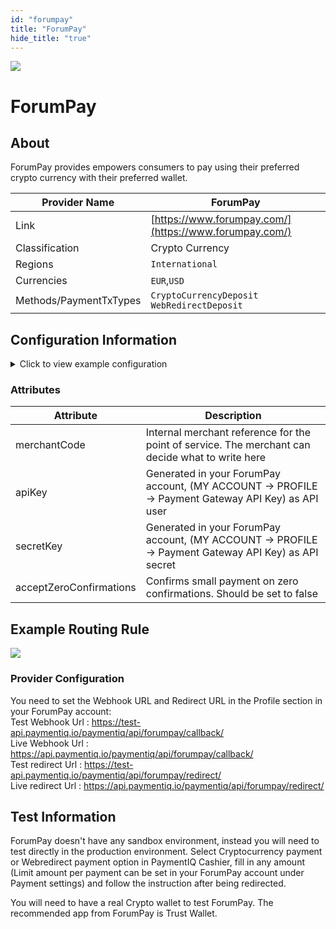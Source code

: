 ```yaml
--- 
id: "forumpay" 
title: "ForumPay"
hide_title: "true"
---
```

 
![](/img/providers/logos/forumpay.png)

# ForumPay

## About
ForumPay provides empowers consumers to pay using their preferred crypto currency with their preferred wallet.

| Provider Name          | ForumPay                                               |
|------------------------|--------------------------------------------------------|
| Link                   | [https://www.forumpay.com/](https://www.forumpay.com/) |
| Classification         | Crypto Currency                                        |
| Regions                | `International`                                        |
| Currencies             | `EUR`,`USD`                                            |
| Methods/PaymentTxTypes | `CryptoCurrencyDeposit` <br/> `WebRedirectDeposit`     |

## Configuration Information

<details>
<summary>Click to view example configuration</summary>
<br/>

```xml
<com.devcode.paymentiq.integration.forumpay.ForumPayConfig>
  <enabled>true</enabled>
  <accounts>
    <entry>
     <string>default</string>
     <account>
        <merchantCode>???</merchantCode> <!-- Key -->
        <apiKey>???</apiKey> <!-- apiKey -->
        <secretKey>???</secretKey>  <!-- apiSecret -->
        <supportedCurrencies>EUR|USD</supportedCurrencies>
        <cryptoCurrency>LTC</cryptoCurrency>
     </account>
    </entry>
  </accounts>
  <testMode>true</testMode>
  <acceptZeroConfirmations>false</acceptZeroConfirmations>
</com.devcode.paymentiq.integration.forumpay.ForumPayConfig>
```
</details>

### Attributes

| Attribute               | Description                                                                                          |
|-------------------------|------------------------------------------------------------------------------------------------------|
| merchantCode            | Internal merchant reference for the point of service. The merchant can decide what to write here     |
| apiKey                  | Generated in your ForumPay account, (MY ACCOUNT -> PROFILE -> Payment Gateway API Key) as API user   |
| secretKey               | Generated in your ForumPay account, (MY ACCOUNT -> PROFILE -> Payment Gateway API Key) as API secret |
| acceptZeroConfirmations | Confirms small payment on zero confirmations. Should be set to false                                 |


## Example Routing Rule
![](/img/providers/routing/forumpay.png)

### Provider Configuration

You need to set the Webhook URL and Redirect URL in the Profile section in your ForumPay account: <br/>
Test Webhook Url : https://test-api.paymentiq.io/paymentiq/api/forumpay/callback/ <br/>
Live Webhook Url : https://api.paymentiq.io/paymentiq/api/forumpay/callback/ <br/>
Test redirect Url : https://test-api.paymentiq.io/paymentiq/api/forumpay/redirect/ <br/>
Live redirect Url : https://api.paymentiq.io/paymentiq/api/forumpay/redirect/

## Test Information
ForumPay doesn't have any sandbox environment, instead you will need to test directly in the production environment. Select Cryptocurrency payment or Webredirect payment option in PaymentIQ Cashier, 
fill in any amount (Limit amount per payment can be set in your ForumPay account under Payment settings) and follow the instruction after being redirected.

You will need to have a real Crypto wallet to test ForumPay. The recommended app from ForumPay is Trust Wallet.
